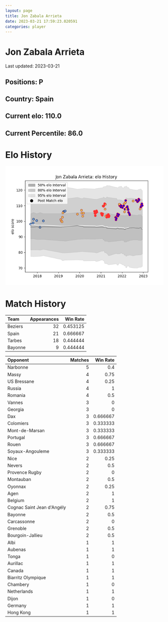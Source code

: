 ```yaml
---  
layout: page  
title: Jon Zabala Arrieta  
date: 2023-03-21 17:59:23.020591  
categories: player  
---
```

# Jon Zabala Arrieta


Last updated: 2023-03-21
## Positions: P

## Country: Spain

## Current elo: 110.0

## Current Percentile: 86.0

# Elo History


![elo history](history_JonZabalaArrieta.png)
# Match History


| Team    |   Appearances |   Win Rate |
|:--------|--------------:|-----------:|
| Beziers |            32 |   0.453125 |
| Spain   |            21 |   0.666667 |
| Tarbes  |            18 |   0.444444 |
| Bayonne |             9 |   0.444444 |

| Opponent                   |   Matches |   Win Rate |
|:---------------------------|----------:|-----------:|
| Narbonne                   |         5 |   0.4      |
| Massy                      |         4 |   0.75     |
| US Bressane                |         4 |   0.25     |
| Russia                     |         4 |   1        |
| Romania                    |         4 |   0.5      |
| Vannes                     |         3 |   0        |
| Georgia                    |         3 |   0        |
| Dax                        |         3 |   0.666667 |
| Colomiers                  |         3 |   0.333333 |
| Mont-de-Marsan             |         3 |   0.333333 |
| Portugal                   |         3 |   0.666667 |
| Rouen                      |         3 |   0.666667 |
| Soyaux-Angouleme           |         3 |   0.333333 |
| Nice                       |         2 |   0.25     |
| Nevers                     |         2 |   0.5      |
| Provence Rugby             |         2 |   0        |
| Montauban                  |         2 |   0.5      |
| Oyonnax                    |         2 |   0.25     |
| Agen                       |         2 |   1        |
| Belgium                    |         2 |   1        |
| Cognac Saint Jean d'Angély |         2 |   0.75     |
| Bayonne                    |         2 |   0.5      |
| Carcassonne                |         2 |   0        |
| Grenoble                   |         2 |   0.5      |
| Bourgoin-Jallieu           |         2 |   0.5      |
| Albi                       |         1 |   1        |
| Aubenas                    |         1 |   1        |
| Tonga                      |         1 |   0        |
| Aurillac                   |         1 |   1        |
| Canada                     |         1 |   1        |
| Biarritz Olympique         |         1 |   1        |
| Chambery                   |         1 |   0        |
| Netherlands                |         1 |   1        |
| Dijon                      |         1 |   0        |
| Germany                    |         1 |   1        |
| Hong Kong                  |         1 |   1        |